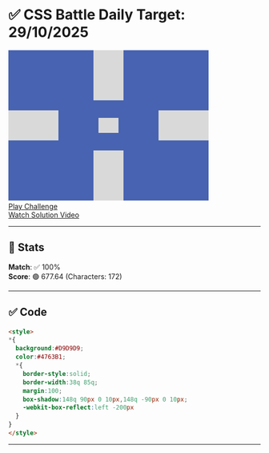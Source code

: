 # ✅ CSS Battle Daily Target: 29/10/2025

![Target](./images/29.png)  
[Play Challenge](https://cssbattle.dev/play/vfpXSL1MXAQjK5o4cXRa)  
[Watch Solution Video](https://youtube.com/shorts/WL0roE9DFAs)

---

## 🔢 Stats

**Match**: ✅ 100%  
**Score**: 🟢 677.64 (Characters: 172)

---

## ✅ Code

```html
<style>
*{
  background:#D9D9D9;
  color:#4763B1;
  *{
    border-style:solid;
    border-width:38q 85q;
    margin:100;
    box-shadow:148q 90px 0 10px,148q -90px 0 10px;
    -webkit-box-reflect:left -200px
  }
}
</style>

```

---
